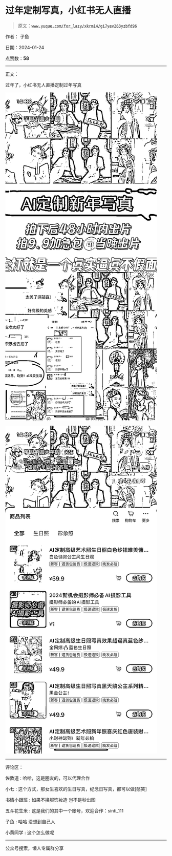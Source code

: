 # 过年定制写真，小红书无人直播

> 原文：[`www.yuque.com/for_lazy/xkrm14/gi7yev263yzbfd96`](https://www.yuque.com/for_lazy/xkrm14/gi7yev263yzbfd96)

作者： 子鱼

日期：2024-01-24

点赞数：**58**

* * *

正文：

过年了，小红书无人直播定制过年写真

![](img/d600fe5ca6d80635feeddc38f5cf6c0b.png)

![](img/0fef24254bdff8550d41e0bc92f919b1.png)

* * *

评论区：

佐敦道 : 哈哈，这是圈友的，可以代理合作

小七 : 这个方式，那女生喜欢的生日写真，纪念日写真，都可以做[憨笑]

书情小跟班 : 如果不换服饰妆造 岂不是秒出图

五斗花生米 : 这是我们的其中一个账号，欢迎合作：sinti_111

子鱼 : 哈哈 没想到自己人

小黄同学 : 这个怎么做呢

* * *

公众号搜索，懒人专属群分享